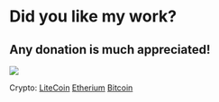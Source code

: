 # Did you like my work?
## Any donation is much appreciated!

[<img src="https://www.buymeacoffee.com/assets/img/guidelines/download-assets-sm-1.svg">](https://www.buymeacoffee.com/pascua14)

Crypto: [LiteCoin](https://blockchair.com/litecoin/address/LQchrRCqYmkbd48wnsUfc4BHUZbJUBzLgE)     [Etherium](https://blockchair.com/ethereum/address/0x5b3de0aac3f8973868d2c056c2d5a742d740aadf)     [Bitcoin](https://blockchair.com/bitcoin/address/124zQPrs1VPb1gnXm8W3aiKuAsT6wgJdyL)        
